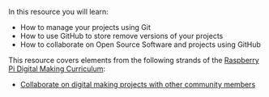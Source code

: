 In this resource you will learn:

- How to manage your projects using Git
- How to use GitHub to store remove versions of your projects
- How to collaborate on Open Source Software and projects using GitHub

This resource covers elements from the following strands of the [Raspberry Pi Digital Making Curriculum](https://www.raspberrypi.org/curriculum/):

- [Collaborate on digital making projects with other community members](https://www.raspberrypi.org/curriculum/community-and-sharing/builder)

